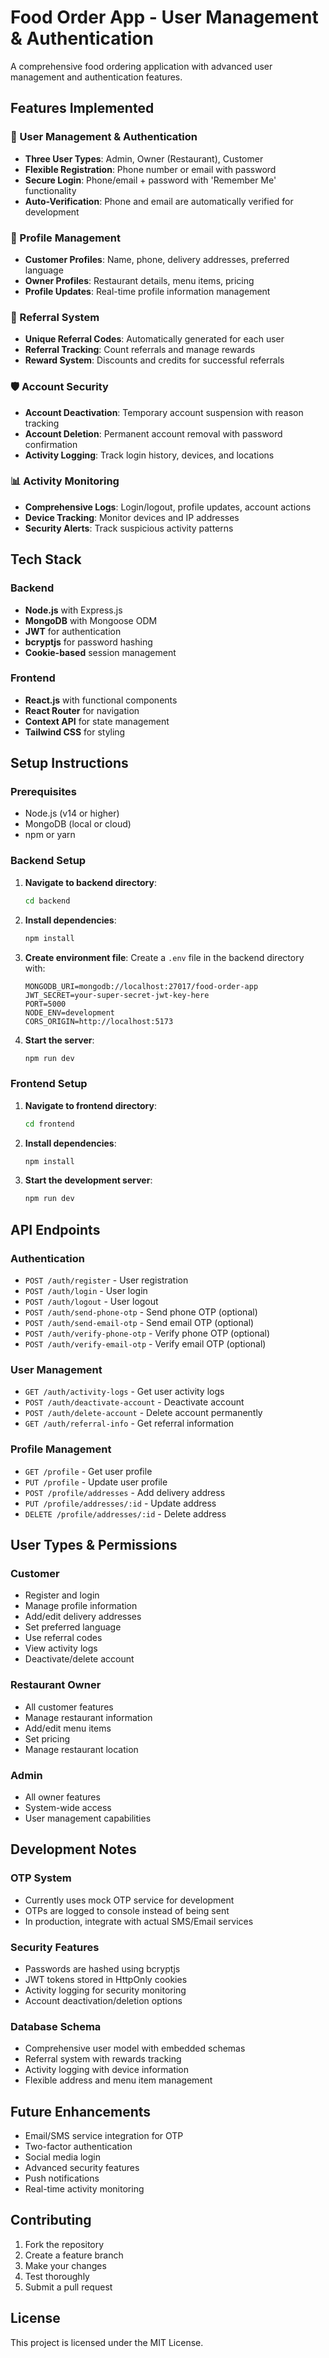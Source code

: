 # Food Order App - User Management & Authentication

A comprehensive food ordering application with advanced user management and authentication features.

## Features Implemented

### 🔐 User Management & Authentication
- **Three User Types**: Admin, Owner (Restaurant), Customer
- **Flexible Registration**: Phone number or email with password
- **Secure Login**: Phone/email + password with 'Remember Me' functionality
- **Auto-Verification**: Phone and email are automatically verified for development

### 👥 Profile Management
- **Customer Profiles**: Name, phone, delivery addresses, preferred language
- **Owner Profiles**: Restaurant details, menu items, pricing
- **Profile Updates**: Real-time profile information management

### 🎁 Referral System
- **Unique Referral Codes**: Automatically generated for each user
- **Referral Tracking**: Count referrals and manage rewards
- **Reward System**: Discounts and credits for successful referrals

### 🛡️ Account Security
- **Account Deactivation**: Temporary account suspension with reason tracking
- **Account Deletion**: Permanent account removal with password confirmation
- **Activity Logging**: Track login history, devices, and locations

### 📊 Activity Monitoring
- **Comprehensive Logs**: Login/logout, profile updates, account actions
- **Device Tracking**: Monitor devices and IP addresses
- **Security Alerts**: Track suspicious activity patterns

## Tech Stack

### Backend
- **Node.js** with Express.js
- **MongoDB** with Mongoose ODM
- **JWT** for authentication
- **bcryptjs** for password hashing
- **Cookie-based** session management

### Frontend
- **React.js** with functional components
- **React Router** for navigation
- **Context API** for state management
- **Tailwind CSS** for styling

## Setup Instructions

### Prerequisites
- Node.js (v14 or higher)
- MongoDB (local or cloud)
- npm or yarn

### Backend Setup

1. **Navigate to backend directory**:
   ```bash
   cd backend
   ```

2. **Install dependencies**:
   ```bash
   npm install
   ```

3. **Create environment file**:
   Create a `.env` file in the backend directory with:
   ```env
   MONGODB_URI=mongodb://localhost:27017/food-order-app
   JWT_SECRET=your-super-secret-jwt-key-here
   PORT=5000
   NODE_ENV=development
   CORS_ORIGIN=http://localhost:5173
   ```

4. **Start the server**:
   ```bash
   npm run dev
   ```

### Frontend Setup

1. **Navigate to frontend directory**:
   ```bash
   cd frontend
   ```

2. **Install dependencies**:
   ```bash
   npm install
   ```

3. **Start the development server**:
   ```bash
   npm run dev
   ```

## API Endpoints

### Authentication
- `POST /auth/register` - User registration
- `POST /auth/login` - User login
- `POST /auth/logout` - User logout
- `POST /auth/send-phone-otp` - Send phone OTP (optional)
- `POST /auth/send-email-otp` - Send email OTP (optional)
- `POST /auth/verify-phone-otp` - Verify phone OTP (optional)
- `POST /auth/verify-email-otp` - Verify email OTP (optional)

### User Management
- `GET /auth/activity-logs` - Get user activity logs
- `POST /auth/deactivate-account` - Deactivate account
- `POST /auth/delete-account` - Delete account permanently
- `GET /auth/referral-info` - Get referral information

### Profile Management
- `GET /profile` - Get user profile
- `PUT /profile` - Update user profile
- `POST /profile/addresses` - Add delivery address
- `PUT /profile/addresses/:id` - Update address
- `DELETE /profile/addresses/:id` - Delete address

## User Types & Permissions

### Customer
- Register and login
- Manage profile information
- Add/edit delivery addresses
- Set preferred language
- Use referral codes
- View activity logs
- Deactivate/delete account

### Restaurant Owner
- All customer features
- Manage restaurant information
- Add/edit menu items
- Set pricing
- Manage restaurant location

### Admin
- All owner features
- System-wide access
- User management capabilities

## Development Notes

### OTP System
- Currently uses mock OTP service for development
- OTPs are logged to console instead of being sent
- In production, integrate with actual SMS/Email services

### Security Features
- Passwords are hashed using bcryptjs
- JWT tokens stored in HttpOnly cookies
- Activity logging for security monitoring
- Account deactivation/deletion options

### Database Schema
- Comprehensive user model with embedded schemas
- Referral system with rewards tracking
- Activity logging with device information
- Flexible address and menu item management

## Future Enhancements

- Email/SMS service integration for OTP
- Two-factor authentication
- Social media login
- Advanced security features
- Push notifications
- Real-time activity monitoring

## Contributing

1. Fork the repository
2. Create a feature branch
3. Make your changes
4. Test thoroughly
5. Submit a pull request

## License

This project is licensed under the MIT License.

